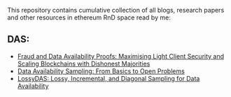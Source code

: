 This repository contains cumulative collection of all blogs, research papers and other resources in ethereum RnD space read by me:

## DAS:
* [Fraud and Data Availability Proofs: Maximising
Light Client Security and Scaling Blockchains
with Dishonest Majorities](https://arxiv.org/pdf/1809.09044.pdf)
* [Data Availability Sampling: From Basics to Open Problems](https://www.paradigm.xyz/2022/08/das)
* [LossyDAS: Lossy, Incremental, and Diagonal Sampling for Data Availability](https://ethresear.ch/t/lossydas-lossy-incremental-and-diagonal-sampling-for-data-availability/18963#random-erasures-5)

